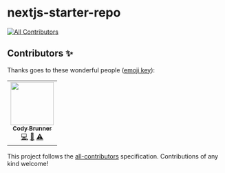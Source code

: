 # nextjs-starter-repo
<!-- ALL-CONTRIBUTORS-BADGE:START - Do not remove or modify this section -->
[![All Contributors](https://img.shields.io/badge/all_contributors-1-orange.svg?style=flat-square)](#contributors-)
<!-- ALL-CONTRIBUTORS-BADGE:END -->
## Contributors ✨

Thanks goes to these wonderful people ([emoji key](https://allcontributors.org/docs/en/emoji-key)):

<!-- ALL-CONTRIBUTORS-LIST:START - Do not remove or modify this section -->
<!-- prettier-ignore-start -->
<!-- markdownlint-disable -->
<table>
  <tr>
    <td align="center"><a href="https://codybrunner.dev"><img src="https://avatars.githubusercontent.com/u/19720404?v=4?s=100" width="100px;" alt=""/><br /><sub><b>Cody Brunner</b></sub></a><br /><a href="https://github.com/rockchalkwushock/nextjs-starter-repo/commits?author=rockchalkwushock" title="Code">💻</a> <a href="https://github.com/rockchalkwushock/nextjs-starter-repo/commits?author=rockchalkwushock" title="Documentation">📖</a> <a href="https://github.com/rockchalkwushock/nextjs-starter-repo/commits?author=rockchalkwushock" title="Tests">⚠️</a></td>
  </tr>
</table>

<!-- markdownlint-restore -->
<!-- prettier-ignore-end -->

<!-- ALL-CONTRIBUTORS-LIST:END -->

This project follows the [all-contributors](https://github.com/all-contributors/all-contributors) specification. Contributions of any kind welcome!